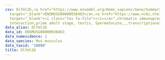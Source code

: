 ```yaml
---
csv: Olfml2b,<a href="https://www.ensembl.org/Homo_sapiens/Gene/Summary?db=core;g=ENSMUSG00000038463"
  target="_blank">ENSMUSG00000038463</a>,<a href="https://www.ncbi.nlm.nih.gov/pubmed/25450459"
  target="_blank"><i class="fas fa-file"></i></a>",chromatin immunoprecipitation assay,direct
  interaction,prime adult stage, testis, Spermatocyte,,,transcriptional regulation,
data_alias: Olfml2b
data_id: ENSMUSG00000038463
data_numevidence: 1
data_species: Mus musculus
data_taxid: '10090'
title: Olfml2b
---
```

